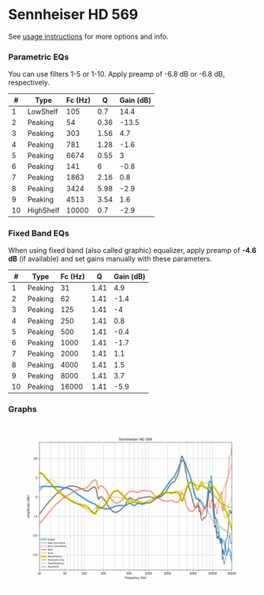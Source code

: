 # Sennheiser HD 569
See [usage instructions](https://github.com/jaakkopasanen/AutoEq#usage) for more options and info.

### Parametric EQs
You can use filters 1-5 or 1-10. Apply preamp of -6.8 dB or -6.8 dB, respectively.

|   # | Type      |   Fc (Hz) |    Q |   Gain (dB) |
|-----|-----------|-----------|------|-------------|
|   1 | LowShelf  |       105 | 0.7  |        14.4 |
|   2 | Peaking   |        54 | 0.36 |       -13.5 |
|   3 | Peaking   |       303 | 1.56 |         4.7 |
|   4 | Peaking   |       781 | 1.28 |        -1.6 |
|   5 | Peaking   |      6674 | 0.55 |         3   |
|   6 | Peaking   |       141 | 6    |        -0.8 |
|   7 | Peaking   |      1863 | 2.16 |         0.8 |
|   8 | Peaking   |      3424 | 5.98 |        -2.9 |
|   9 | Peaking   |      4513 | 3.54 |         1.6 |
|  10 | HighShelf |     10000 | 0.7  |        -2.9 |

### Fixed Band EQs
When using fixed band (also called graphic) equalizer, apply preamp of **-4.6 dB** (if available) and set gains manually with these parameters.

|   # | Type    |   Fc (Hz) |    Q |   Gain (dB) |
|-----|---------|-----------|------|-------------|
|   1 | Peaking |        31 | 1.41 |         4.9 |
|   2 | Peaking |        62 | 1.41 |        -1.4 |
|   3 | Peaking |       125 | 1.41 |        -4   |
|   4 | Peaking |       250 | 1.41 |         0.8 |
|   5 | Peaking |       500 | 1.41 |        -0.4 |
|   6 | Peaking |      1000 | 1.41 |        -1.7 |
|   7 | Peaking |      2000 | 1.41 |         1.1 |
|   8 | Peaking |      4000 | 1.41 |         1.5 |
|   9 | Peaking |      8000 | 1.41 |         3.7 |
|  10 | Peaking |     16000 | 1.41 |        -5.9 |

### Graphs
![](./Sennheiser%20HD%20569.png)
